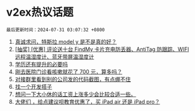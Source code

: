 # v2ex热议话题

`最后更新时间：2024-07-31 03:07:32 +0800`

1. [真诚求问，特斯拉 model y 是不是真的好？](https://www.v2ex.com/t/1061134)
1. [[抽奖] [优惠] 评论送十台 FindMy 卡片充电防丢器、AntiTag 防跟踪、WIFI 远程温湿度计、蓝牙带屏温湿度计](https://www.v2ex.com/t/1061188)
1. [学历还有提升的必要吗](https://www.v2ex.com/t/1061045)
1. [刚去医院门诊看咳嗽就花了 700 元，算多吗？](https://www.v2ex.com/t/1061227)
1. [对接群里看到别的公司发的代码截图，有点绷不住](https://www.v2ex.com/t/1061237)
1. [找一个开发搭子](https://www.v2ex.com/t/1061094)
1. [想问一下大小休的话工资上涨多少会比较合适一些。](https://www.v2ex.com/t/1061056)
1. [大佬们 ，给点建议呗教育优惠了，买 iPad air 还是 iPad pro？](https://www.v2ex.com/t/1061067)

